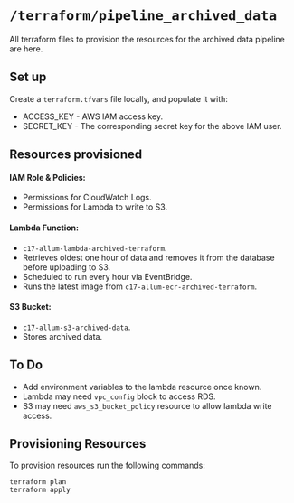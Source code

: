 # `/terraform/pipeline_archived_data`

All terraform files to provision the resources for the archived data pipeline are here.

## Set up

Create a `terraform.tfvars` file locally, and populate it with:

- ACCESS_KEY - AWS IAM access key.
- SECRET_KEY - The corresponding secret key for the above IAM user.

## Resources provisioned

#### IAM Role & Policies:
- Permissions for CloudWatch Logs.
- Permissions for Lambda to write to S3.

#### Lambda Function:
- `c17-allum-lambda-archived-terraform`.
- Retrieves oldest one hour of data and removes it from the database before uploading to S3.
- Scheduled to run every hour via EventBridge.
- Runs the latest image from `c17-allum-ecr-archived-terraform`.

#### S3 Bucket:
- `c17-allum-s3-archived-data`.
- Stores archived data.

## To Do

- Add environment variables to the lambda resource once known.
- Lambda may need `vpc_config` block to access RDS.
- S3 may need `aws_s3_bucket_policy` resource to allow lambda write access.

## Provisioning Resources

To provision resources run the following commands:

`terraform plan`  
`terraform apply`